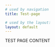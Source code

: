 ```yaml
---
# used by navigation
title: Test-page

# used by the layout:
layout: default
---
```


TEST PAGE CONTENT

